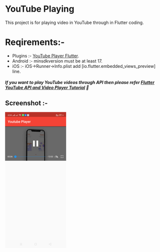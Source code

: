 # YouTube Playing

This project is for playing video in YouTube through in Flutter coding.

# Reqirements:-
+ Plugins :- [YouTube Player Flutter](https://pub.dev/packages/youtube_player_flutter).
+ Android :- minsdkversion must be at least 17.
+ iOS :- iOS->Runner->Info.plist add [<key>io.flutter.embedded_views_preview</key>] line.

##### If you want to play YouTube videos through API then please refer [Flutter YouTube API and Video Player Tutorial](https://www.youtube.com/watch?v=feQhHStBVLE&list=PLzOt3noWLMthJKm8SJl2zmUlJiZp7fzo7&index=4)   :slightly_smiling_face:

## Screenshot :-
<img src="screenshot/youtube.png" width=200>
